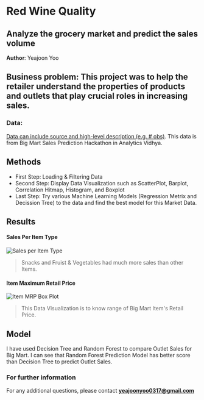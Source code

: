 # Red Wine Quality
## Analyze the grocery market and predict the sales volume

**Author**: Yeajoon Yoo

## Business problem: This project was to help the retailer understand the properties of products and outlets that play crucial roles in increasing sales.

### Data:
[Data can include source and high-level description (e.g. # obs)](https://datahack.analyticsvidhya.com/contest/practice-problem-big-mart-sales-iii/).
This data is from Big Mart Sales Prediction Hackathon in Analytics Vidhya.


## Methods
- First Step: Loading & Filtering Data
- Second Step: Display Data Visualization such as ScatterPlot, Barplot, Correlation Hitmap, Histogram, and Boxplot
- Last Step: Try various Machine Learning Models (Regression Metrix and Decission Tree) to the data and find the best model for this Market Data.

## Results

#### Sales Per Item Type
![Sales per Item Type](https://user-images.githubusercontent.com/102710414/172982898-a8f3ee72-3031-4ac3-8312-2ae3601f1576.png)

>Snacks and Fruist & Vegetables had much more sales than other Items.

#### Item Maximum Retail Price

![Item MRP Box Plot](https://user-images.githubusercontent.com/102710414/179084805-28e17052-9bb4-465c-aae8-f9646dd7101f.png)
>This Data Visualization is to know range of Big Mart Item's Retail Price.

## Model

I have used Decision Tree and Random Forest to compare Outlet Sales for Big Mart.
I can see that Random Forest Prediction Model has better score than Decision Tree to predict Outlet Sales.


### For further information
For any additional questions, please contact **yeajoonyoo0317@gmail.com**
